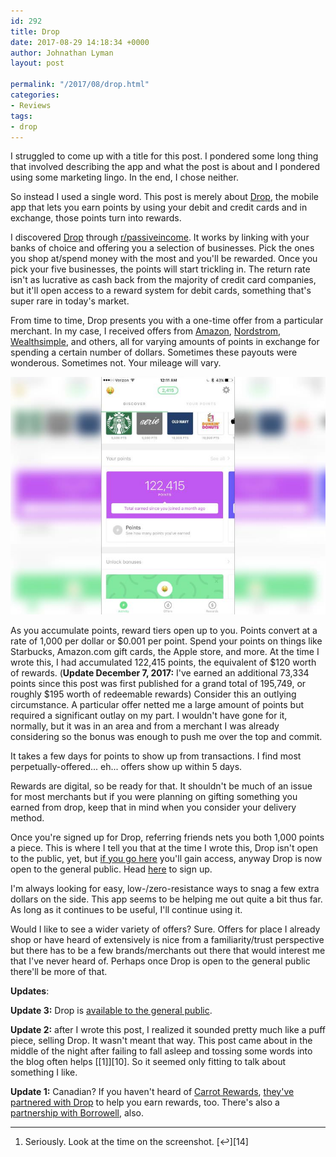 ```yaml
---
id: 292
title: Drop
date: 2017-08-29 14:18:34 +0000
author: Johnathan Lyman
layout: post

permalink: "/2017/08/drop.html"
categories:
- Reviews
tags:
- drop
---
```

I struggled to come up with a title for this post. I pondered some long thing that involved describing the app and what the post is about and I pondered using some marketing lingo. In the end, I chose neither.

So instead I used a single word. This post is merely about [Drop][1], the mobile app that lets you earn points by using your debit and credit cards and in exchange, those points turn into rewards.

I discovered [Drop][2] through [r/passiveincome][3]. It works by linking with your banks of choice and offering you a selection of businesses. Pick the ones you shop at/spend money with the most and you'll be rewarded. Once you pick your five businesses, the points will start trickling in. The return rate isn't as lucrative as cash back from the majority of credit card companies, but it'll open access to a reward system for debit cards, something that's super rare in today's market.

From time to time, Drop presents you with a one-time offer from a particular merchant. In my case, I received offers from [Amazon][4], [Nordstrom][5], [Wealthsimple][6], and others, all for varying amounts of points in exchange for spending a certain number of dollars. Sometimes these payouts were wonderous. Sometimes not. Your mileage will vary.

![dropapp_points](/assets/images/2017/08/dropapp_points.jpg)

As you accumulate points, reward tiers open up to you. Points convert at a rate of 1,000 per dollar or $0.001 per point. Spend your points on things like Starbucks, Amazon.com gift cards, the Apple store, and more. At the time I wrote this, I had accumulated 122,415 points, the equivalent of $120 worth of rewards. (**Update December 7, 2017:** I've earned an additional 73,334 points since this post was first published for a grand total of 195,749, or roughly $195 worth of redeemable rewards) Consider this an outlying circumstance. A particular offer netted me a large amount of points but required a significant outlay on my part. I wouldn't have gone for it, normally, but it was in an area and from a merchant I was already considering so the bonus was enough to push me over the top and commit.

It takes a few days for points to show up from transactions. I find most perpetually-offered... eh... offers show up within 5 days.

Rewards are digital, so be ready for that. It shouldn't be much of an issue for most merchants but if you were planning on gifting something you earned from drop, keep that in mind when you consider your delivery method.

Once you're signed up for Drop, referring friends nets you both 1,000 points a piece. This is where I tell you that at the time I wrote this, Drop isn't open to the public, yet, but [if you go here][7] you'll gain access, anyway Drop is now open to the general public. Head [here][8] to sign up.

I'm always looking for easy, low-/zero-resistance ways to snag a few extra dollars on the side. This app seems to be helping me out quite a bit thus far. As long as it continues to be useful, I'll continue using it.

Would I like to see a wider variety of offers? Sure. Offers for place I already shop or have heard of extensively is nice from a familiarity/trust perspective but there has to be a few brands/merchants out there that would interest me that I've never heard of. Perhaps once Drop is open to the general public there'll be more of that.

**Updates**:

**Update 3:** Drop is [available to the general public][9].

**Update 2:** after I wrote this post, I realized it sounded pretty much like a puff piece, selling Drop. It wasn't meant that way. This post came about in the middle of the night after failing to fall asleep and tossing some words into the blog often helps [\[1\]][10]. So it seemed only fitting to talk about something I like.

**Update 1:** Canadian? If you haven't heard of [Carrot Rewards][11], [they've partnered with Drop][12] to help you earn rewards, too. There's also a [partnership with Borrowell][13], also.

- - -

1.  Seriously. Look at the time on the screenshot. [↩︎][14]
    

[1]: https://b.ewd.io/code?c=m4q9k
[2]: https://b.ewd.io/code?c=m4q9k
[3]: https://www.reddit.com/r/passiveincome/
[4]: https://amzn.to/2wdEb7o
[5]: https://nordstrom.com
[6]: https:/wealthsimple.com/invite/DP4CBW
[7]: https://b.ewd.io/code?c=m4q9k
[8]: https://b.ewd.io/code?c=m4q9k
[9]: https://b.ewd.io/code?c=m4q9k

[11]: https://www.carrotrewards.ca/home/
[12]: https://www.carrotrewards.ca/earn-drop-carrot-rewards/
[13]: https://blog.earnwithdrop.com/how-borrowell-is-empowering-canadians-one-credit-check-at-a-time-945f528ba4bd
